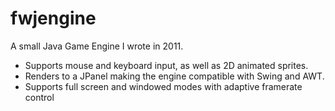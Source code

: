 # fwjengine
A small Java Game Engine I wrote in 2011.

* Supports mouse and keyboard input, as well as 2D animated sprites. 
* Renders to a JPanel making the engine compatible with Swing and AWT.
* Supports full screen and windowed modes with adaptive framerate control
